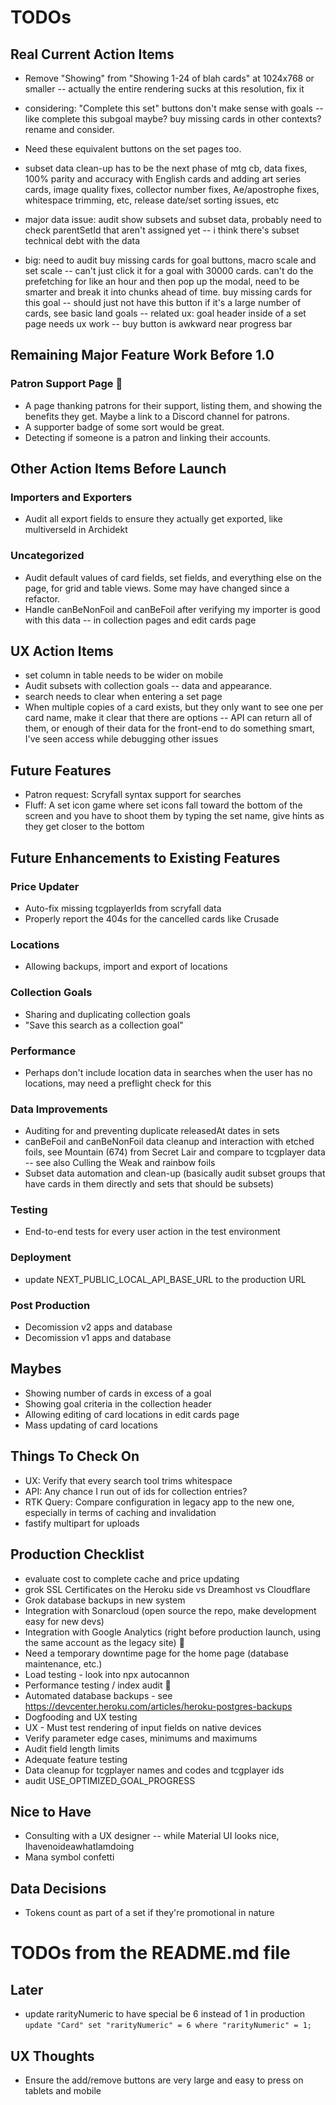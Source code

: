 # TODOs

## Real Current Action Items

- Remove "Showing" from "Showing 1-24 of blah cards" at 1024x768 or smaller -- actually the entire rendering sucks at this resolution, fix it

- considering: "Complete this set" buttons don't make sense with goals -- like complete this subgoal maybe? buy missing cards in other contexts? rename and consider.
- Need these equivalent buttons on the set pages too.
- subset data clean-up has to be the next phase of mtg cb, data fixes, 100% parity and accuracy with English cards and adding art series cards, image quality fixes, collector number fixes, Ae/apostrophe fixes, whitespace trimming, etc, release date/set sorting issues, etc
- major data issue: audit show subsets and subset data, probably need to check parentSetId that aren't assigned yet -- i think there's subset technical debt with the data

- big: need to audit buy missing cards for goal buttons, macro scale and set scale -- can't just click it for a goal with 30000 cards. can't do the prefetching for like an hour and then pop up the modal, need to be smarter and break it into chunks ahead of time. buy missing cards for this goal -- should just not have this button if it's a large number of cards, see basic land goals
  -- related ux: goal header inside of a set page needs ux work -- buy button is awkward near progress bar

## Remaining Major Feature Work Before 1.0

### Patron Support Page 🔁

- A page thanking patrons for their support, listing them, and showing the benefits they get. Maybe a link to a Discord channel for patrons.
- A supporter badge of some sort would be great.
- Detecting if someone is a patron and linking their accounts.

## Other Action Items Before Launch

### Importers and Exporters

- Audit all export fields to ensure they actually get exported, like multiverseId in Archidekt

### Uncategorized

- Audit default values of card fields, set fields, and everything else on the page, for grid and table views. Some may have changed since a refactor.
- Handle canBeNonFoil and canBeFoil after verifying my importer is good with this data -- in collection pages and edit cards page

## UX Action Items

- set column in table needs to be wider on mobile
- Audit subsets with collection goals -- data and appearance.
- search needs to clear when entering a set page
- When multiple copies of a card exists, but they only want to see one per card name, make it clear that there are options -- API can return all of them, or enough of their data for the front-end to do something smart, I've seen access while debugging other issues

## Future Features

- Patron request: Scryfall syntax support for searches
- Fluff: A set icon game where set icons fall toward the bottom of the screen and you have to shoot them by typing the set name, give hints as they get closer to the bottom

## Future Enhancements to Existing Features

### Price Updater

- Auto-fix missing tcgplayerIds from scryfall data
- Properly report the 404s for the cancelled cards like Crusade

### Locations

- Allowing backups, import and export of locations

### Collection Goals

- Sharing and duplicating collection goals
- "Save this search as a collection goal"

### Performance

- Perhaps don't include location data in searches when the user has no locations, may need a preflight check for this

### Data Improvements

- Auditing for and preventing duplicate releasedAt dates in sets
- canBeFoil and canBeNonFoil data cleanup and interaction with etched foils, see Mountain (674) from Secret Lair and compare to tcgplayer data -- see also Culling the Weak and rainbow foils
- Subset data automation and clean-up (basically audit subset groups that have cards in them directly and sets that should be subsets)

### Testing

- End-to-end tests for every user action in the test environment

### Deployment

- update NEXT_PUBLIC_LOCAL_API_BASE_URL to the production URL

### Post Production

- Decomission v2 apps and database
- Decomission v1 apps and database

## Maybes

- Showing number of cards in excess of a goal
- Showing goal criteria in the collection header
- Allowing editing of card locations in edit cards page
- Mass updating of card locations

## Things To Check On

- UX: Verify that every search tool trims whitespace
- API: Any chance I run out of ids for collection entries?
- RTK Query: Compare configuration in legacy app to the new one, especially in terms of caching and invalidation
- fastify multipart for uploads

## Production Checklist

- evaluate cost to complete cache and price updating
- grok SSL Certificates on the Heroku side vs Dreamhost vs Cloudflare
- Grok database backups in new system
- Integration with Sonarcloud (open source the repo, make development easy for new devs)
- Integration with Google Analytics (right before production launch, using the same account as the legacy site) 🔁
- Need a temporary downtime page for the home page (database maintenance, etc.)
- Load testing - look into npx autocannon
- Performance testing / index audit 🔁
- Automated database backups - see https://devcenter.heroku.com/articles/heroku-postgres-backups
- Dogfooding and UX testing
- UX - Must test rendering of input fields on native devices
- Verify parameter edge cases, minimums and maximums
- Audit field length limits
- Adequate feature testing
- Data cleanup for tcgplayer names and codes and tcgplayer ids
- audit USE_OPTIMIZED_GOAL_PROGRESS

## Nice to Have

- Consulting with a UX designer -- while Material UI looks nice, IhavenoideawhatIamdoing
- Mana symbol confetti

## Data Decisions

- Tokens count as part of a set if they're promotional in nature

# TODOs from the README.md file

## Later

- update rarityNumeric to have special be 6 instead of 1 in production `update "Card" set "rarityNumeric" = 6 where "rarityNumeric" = 1;`

## UX Thoughts

- Ensure the add/remove buttons are very large and easy to press on tablets and mobile
